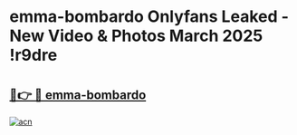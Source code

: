 # emma-bombardo Onlyfans Leaked - New Video & Photos March 2025 !r9dre

# <h2><a href="https://i0epao.iuczelnia.edu.pl?title=emma-bombardo&ref=r9dre">🔗👉 🔴 emma-bombardo</a></h2>

[![acn](https://github.com/user-attachments/assets/0f9c940e-d8b0-45ae-aac7-cd30a18b3e1c)](https://i0epao.iuczelnia.edu.pl?title=emma-bombardo&ref=r9dre)

